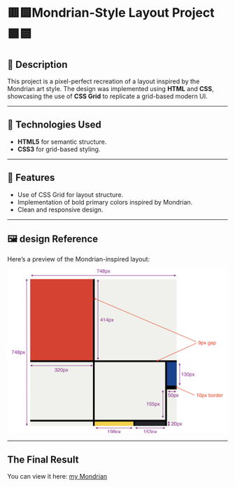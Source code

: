 
# 🟥​🟨​Mondrian-Style Layout Project  🟩​🟦​

## 📌 Description  
This project is a pixel-perfect recreation of a layout inspired by the Mondrian art style. The design was implemented using **HTML** and **CSS**, showcasing the use of **CSS Grid** to replicate a grid-based modern UI.

---
## 🔧​ Technologies Used  
- **HTML5** for semantic structure.  
- **CSS3** for grid-based styling.  


---

## 🎯 Features  
- Use of CSS Grid for layout structure.  
- Implementation of bold primary colors inspired by Mondrian.
- Clean and responsive design.

---

## 🖼️  design Reference  
Here’s a preview of the Mondrian-inspired layout:  

![Mondrian Layout Preview](screenshot.png)  


---

## The Final Result  
You can view it here:  [my Mondrian](https://littlefoxy1nk.github.io/MONDRIAN/)  
